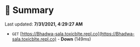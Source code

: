 # 📖 Summary
Last updated: **7/31/2021, 4:29:27 AM**

- `GET` [https://Bhadwa-sala.toxicblte.repl.co](https://Bhadwa-sala.toxicblte.repl.co) - **Down** (149ms)
